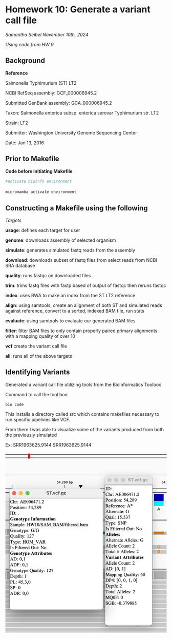 # Homework 10: Generate a variant call file
*Samantha Seibel November 10th, 2024*

*Using code from HW 9*

## Background

**Reference**

Salmonella Typhimurium (ST) LT2

NCBI RefSeq assembly: GCF_000006945.2

Submitted GenBank assembly: GCA_000006945.2

Taxon: Salmonella enterica subsp. enterica serovar Typhimurium str. LT2

Strain: LT2

Submitter: Washington University Genome Sequencing Center

Date: Jan 13, 2016

## Prior to Makefile

**Code before initiating Makefile**

```bash
#activate bioinfo environment

micromamba activate environment
```

## Constructing a Makefile using the following

*Targets*

**usage**: defines each target for user

**genome**: downloads assembly of selected organism

**simulate**: generates simulated fastq reads from the assembly

**download**: downloads subset of fastq files from select reads from NCBI SRA database

**quality**: runs fastqc on downloaded files

**trim**: trims fastq files with fastp based of output of fastqc then reruns fastqc

**index**: uses BWA to make an index from the ST LT2 reference

**align**: using samtools, create an alignment of both ST and simulated reads against reference, convert to a sorted, indexed BAM file, run stats

**evaluate**: using samtools to evaluate our generated BAM files

**filter**: filter BAM files to only contain properly paired primary alignments with a mapping quality of over 10

**vcf** create the variant call file

**all**: runs all of the above targets


## Identifying Variants

Generated a variant call file utilizing tools from the Bioinformatics Toolbox

Command to call the tool box:
```
bio code
```

This installs a directory called src which contains makefiles necessary to run specific pipelines like VCF.

From there I was able to visualize some of the variants produced from both the previously simulated 

Ex: SRR1963625.9144 
SRR1963625.9144

![Screenshot](HW10_Screenshot1.png)









